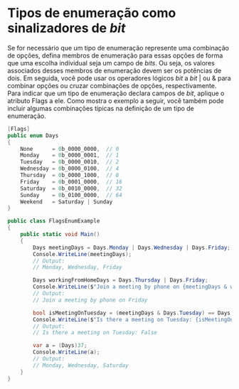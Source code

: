 # Tipos de enumeração como sinalizadores de _bit_

Se for necessário que um tipo de enumeração represente uma combinação de opções, defina membros de enumeração para essas opções de forma que uma escolha individual seja um campo de _bits_. Ou seja, os valores associados desses membros de enumeração devem ser os potências de dois. Em seguida, você pode usar os operadores lógicos _bit_ a _bit_ | ou & para combinar opções ou cruzar combinações de opções, respectivamente. Para indicar que um tipo de enumeração declara campos de _bit_, aplique o atributo Flags a ele. Como mostra o exemplo a seguir, você também pode incluir algumas combinações típicas na definição de um tipo de enumeração.

```c#
[Flags]
public enum Days
{
    None      = 0b_0000_0000,  // 0
    Monday    = 0b_0000_0001,  // 1
    Tuesday   = 0b_0000_0010,  // 2
    Wednesday = 0b_0000_0100,  // 4
    Thursday  = 0b_0000_1000,  // 8
    Friday    = 0b_0001_0000,  // 16
    Saturday  = 0b_0010_0000,  // 32
    Sunday    = 0b_0100_0000,  // 64
    Weekend   = Saturday | Sunday
}

public class FlagsEnumExample
{
    public static void Main()
    {
        Days meetingDays = Days.Monday | Days.Wednesday | Days.Friday;
        Console.WriteLine(meetingDays);
        // Output:
        // Monday, Wednesday, Friday

        Days workingFromHomeDays = Days.Thursday | Days.Friday;
        Console.WriteLine($"Join a meeting by phone on {meetingDays & workingFromHomeDays}");
        // Output:
        // Join a meeting by phone on Friday

        bool isMeetingOnTuesday = (meetingDays & Days.Tuesday) == Days.Tuesday;
        Console.WriteLine($"Is there a meeting on Tuesday: {isMeetingOnTuesday}");
        // Output:
        // Is there a meeting on Tuesday: False

        var a = (Days)37;
        Console.WriteLine(a);
        // Output:
        // Monday, Wednesday, Saturday
    }
}
```
